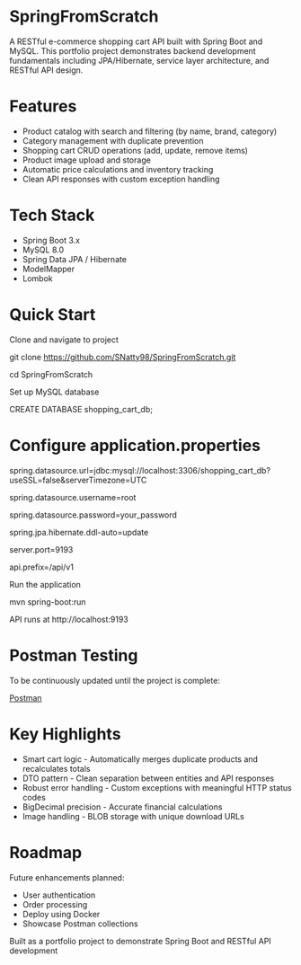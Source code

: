 # SpringFromScratch
A RESTful e-commerce shopping cart API built with Spring Boot and MySQL. This portfolio project demonstrates backend development fundamentals including JPA/Hibernate, service layer architecture, and RESTful API design.

# Features
- Product catalog with search and filtering (by name, brand, category)
- Category management with duplicate prevention
- Shopping cart CRUD operations (add, update, remove items)
- Product image upload and storage
- Automatic price calculations and inventory tracking
- Clean API responses with custom exception handling

# Tech Stack
- Spring Boot 3.x
- MySQL 8.0
- Spring Data JPA / Hibernate
- ModelMapper
- Lombok

# Quick Start

Clone and navigate to project

git clone https://github.com/SNatty98/SpringFromScratch.git

cd SpringFromScratch

Set up MySQL database

CREATE DATABASE shopping_cart_db;

# Configure application.properties

spring.datasource.url=jdbc:mysql://localhost:3306/shopping_cart_db?useSSL=false&serverTimezone=UTC

spring.datasource.username=root

spring.datasource.password=your_password

spring.jpa.hibernate.ddl-auto=update

server.port=9193

api.prefix=/api/v1

Run the application

mvn spring-boot:run

API runs at http://localhost:9193

# Postman Testing

To be continuously updated until the project is complete:

[Postman](https://web.postman.co/workspace/My-Workspace~6ab18c9c-00d7-4254-8302-a91143db6b85/collection/18955773-e7964239-facc-4961-a1bf-dc6a7bd55810?action=share&source=copy-link&creator=18955773)

# Key Highlights

- Smart cart logic - Automatically merges duplicate products and recalculates totals
- DTO pattern - Clean separation between entities and API responses
- Robust error handling - Custom exceptions with meaningful HTTP status codes
- BigDecimal precision - Accurate financial calculations
- Image handling - BLOB storage with unique download URLs

# Roadmap
Future enhancements planned:

- User authentication
- Order processing
- Deploy using Docker
- Showcase Postman collections

Built as a portfolio project to demonstrate Spring Boot and RESTful API development